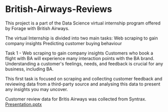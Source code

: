 # British-Airways-Reviews

This project is a part of the Data Science virtual internship program offered by Forage with British Airways.

The virtual Internship is divided into two main tasks:
Web scraping to gain company insights
Predicting customer buying behaviour

Task 1 - Web scraping to gain company insights
Customers who book a flight with BA will experience many interaction points with the BA brand. Understanding a customer's feelings, needs, and feedback is crucial for any business, including BA.

This first task is focused on scraping and collecting customer feedback and reviewing data from a third-party source and analysing this data to present any insights you may uncover.

Customer review data for Britis Airways was collected from Syntrax.
[Presentation.pptx](https://github.com/sheefanaaz123/British-Airways-Reviews/files/10406128/Presentation.pptx)


